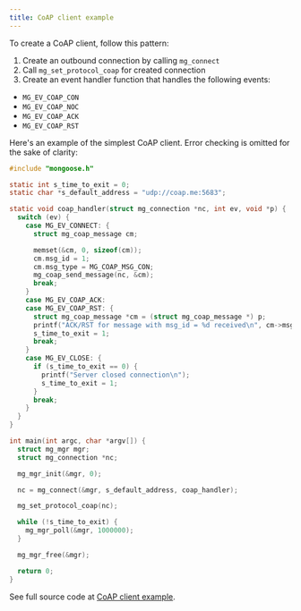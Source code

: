 ```yaml
---
title: CoAP client example
---
```


To create a CoAP client, follow this pattern:

1. Create an outbound connection by calling `mg_connect`
2. Call `mg_set_protocol_coap` for created connection
3. Create an event handler function that handles the following events:
- `MG_EV_COAP_CON`
- `MG_EV_COAP_NOC`
- `MG_EV_COAP_ACK`
- `MG_EV_COAP_RST`

Here's an example of the simplest CoAP client.
Error checking is omitted for the sake of clarity:

```c
#include "mongoose.h"

static int s_time_to_exit = 0;
static char *s_default_address = "udp://coap.me:5683";

static void coap_handler(struct mg_connection *nc, int ev, void *p) {
  switch (ev) {
    case MG_EV_CONNECT: {
      struct mg_coap_message cm;

      memset(&cm, 0, sizeof(cm));
      cm.msg_id = 1;
      cm.msg_type = MG_COAP_MSG_CON;
      mg_coap_send_message(nc, &cm);
      break;
    }
    case MG_EV_COAP_ACK:
    case MG_EV_COAP_RST: {
      struct mg_coap_message *cm = (struct mg_coap_message *) p;
      printf("ACK/RST for message with msg_id = %d received\n", cm->msg_id);
      s_time_to_exit = 1;
      break;
    }
    case MG_EV_CLOSE: {
      if (s_time_to_exit == 0) {
        printf("Server closed connection\n");
        s_time_to_exit = 1;
      }
      break;
    }
  }
}

int main(int argc, char *argv[]) {
  struct mg_mgr mgr;
  struct mg_connection *nc;

  mg_mgr_init(&mgr, 0);

  nc = mg_connect(&mgr, s_default_address, coap_handler);

  mg_set_protocol_coap(nc);

  while (!s_time_to_exit) {
    mg_mgr_poll(&mgr, 1000000);
  }

  mg_mgr_free(&mgr);

  return 0;
}
```

See full source code at [CoAP client example](https://github.com/cesanta/mongoose/tree/master/examples/coap_client).
